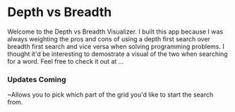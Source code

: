 # Depth vs Breadth

Welcome to the Depth vs Breadth Visualizer. I built this app because I was always weighting the pros and cons of using a depth first search over breadth first search and vice versa when solving programming problems. I thought it'd be interesting to demostrate a visual of the two when searching for a word. Feel free to check it out at ...

### Updates Coming

~Allows you to pick which part of the grid you'd like to start the search from.
